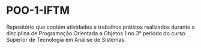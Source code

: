 # POO-1-IFTM
 Repositório que contém atividades e trabalhos práticos realizados durante a disciplina de Programação Orientada a Objetos 1 no 3° periodo do curso Superior de Tecnologia em Análise de Sistemas.
